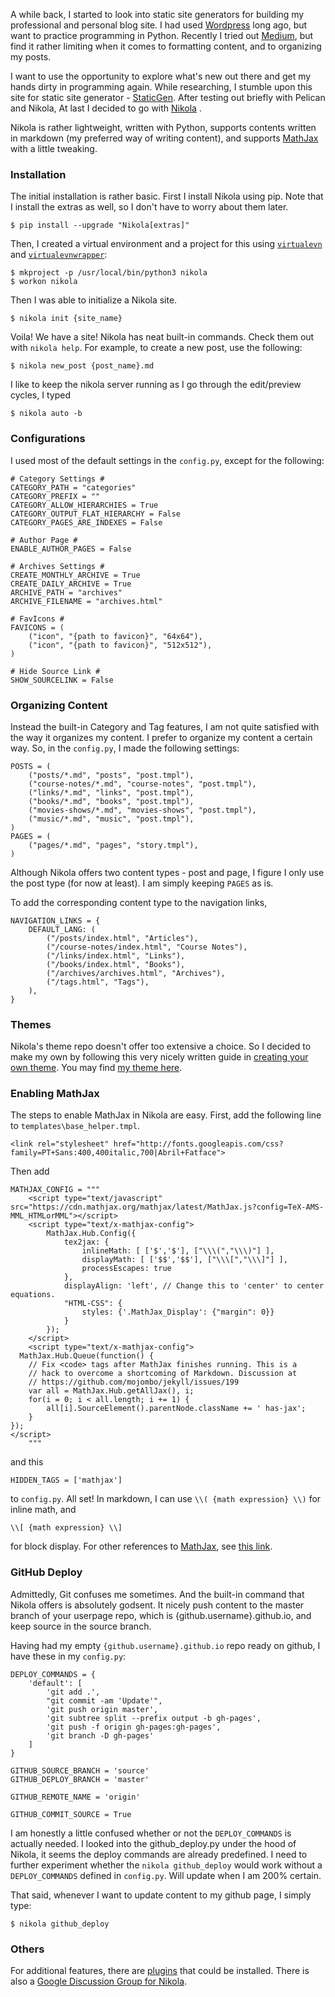 <!--
.. title: Setting Up Nikola, a Static Site Generator
.. slug: nikola-setup
.. date: 2016-08-15 11:32:11 UTC+08:00
.. tags: Nikola, github, github pages
.. category:
.. link:
.. description:
.. type: text
-->

A while back, I started to look into static site generators for building my professional and personal blog site.  I had used [Wordpress][6d41a4cd] long ago, but want to practice programming in Python.  Recently I tried out [Medium][5e0e86b2], but find it rather limiting when it comes to formatting content, and to organizing my posts.   

  [6d41a4cd]: https://wordpress.org/ "Wordpress"
  [5e0e86b2]: https://medium.com/ "Medium"

I want to use the opportunity to explore what's new out there and get my hands dirty in programming again.  While researching, I stumble upon this site for static site generator - [StaticGen][df0bc734].  After testing out briefly with Pelican and Nikola, At last I decided to go with [Nikola][c35f987f] .

  [df0bc734]: https://www.staticgen.com/ "StaticGen"
  [c35f987f]: https://getnikola.com/ "Nikola"

Nikola is rather lightweight, written with Python, supports contents written in markdown (my preferred way of writing content), and supports [MathJax][24e45e1a] with a little tweaking.

  [24e45e1a]: https://www.mathjax.org/ "MathJax"

### Installation ###
The initial installation is rather basic.  First I install Nikola using pip.  Note that I install the extras as well, so I don't have to worry about them later.
```
$ pip install --upgrade "Nikola[extras]"
```
Then, I created a virtual environment and a project for this using  [`virtualevn`][8b1ab3a0] and [`virtualevnwrapper`][d8a1b3f5]:
```
$ mkproject -p /usr/local/bin/python3 nikola
$ workon nikola
```
  [d8a1b3f5]: https://virtualenvwrapper.readthedocs.io/en/latest/ "Python VirtualEnvWrapper"
  [8b1ab3a0]: https://virtualenv.pypa.io/en/stable/ "Python VirtualEnv"

Then I was able to initialize a Nikola site.  
```
$ nikola init {site_name}
```
Voila! We have a site!  Nikola has neat built-in commands. Check them out with `nikola help`.  For example, to create a new post, use the following:
```
$ nikola new_post {post_name}.md
```
I like to keep the nikola server running as I go through the edit/preview cycles, I typed
```
$ nikola auto -b
```

### Configurations ###
I used most of the default settings in the `config.py`, except for the following:
```
# Category Settings #
CATEGORY_PATH = "categories"
CATEGORY_PREFIX = ""
CATEGORY_ALLOW_HIERARCHIES = True
CATEGORY_OUTPUT_FLAT_HIERARCHY = False
CATEGORY_PAGES_ARE_INDEXES = False

# Author Page #
ENABLE_AUTHOR_PAGES = False

# Archives Settings #
CREATE_MONTHLY_ARCHIVE = True
CREATE_DAILY_ARCHIVE = True
ARCHIVE_PATH = "archives"
ARCHIVE_FILENAME = "archives.html"

# FavIcons #
FAVICONS = (
    ("icon", "{path to favicon}", "64x64"),
    ("icon", "{path to favicon}", "512x512"),
)

# Hide Source Link #
SHOW_SOURCELINK = False
```

### Organizing Content ###
Instead the built-in Category and Tag features, I am not quite satisfied with the way it organizes my content.  I prefer to organize my content a certain way.  So, in the `config.py`, I made the following settings:
```
POSTS = (
    ("posts/*.md", "posts", "post.tmpl"),
    ("course-notes/*.md", "course-notes", "post.tmpl"),
    ("links/*.md", "links", "post.tmpl"),
    ("books/*.md", "books", "post.tmpl"),
    ("movies-shows/*.md", "movies-shows", "post.tmpl"),
    ("music/*.md", "music", "post.tmpl"),
)
PAGES = (
    ("pages/*.md", "pages", "story.tmpl"),
)
```
Although Nikola offers two content types - post and page, I figure I only use the post type (for now at least).  I am simply keeping `PAGES` as is.   

To add the corresponding content type to the navigation links,
```
NAVIGATION_LINKS = {
    DEFAULT_LANG: (
        ("/posts/index.html", "Articles"),
        ("/course-notes/index.html", "Course Notes"),
        ("/links/index.html", "Links"),
        ("/books/index.html", "Books"),
        ("/archives/archives.html", "Archives"),
        ("/tags.html", "Tags"),
    ),
}
```

### Themes ###
Nikola's theme repo doesn't offer too extensive a choice. So I decided to make my own by following this very nicely written guide in [creating your own theme][8003f5e7].  You may find [my theme here][a1b3b6ee].  

  [8003f5e7]: http://nikola.readthedocs.io/en/latest/creating-a-theme/ "Creating a Nikola Theme"
  [a1b3b6ee]: https://github.com/chowy1026/nikola-themes/tree/hyde/v7/hyde "Nikola Theme - Hyde"


### Enabling MathJax ###
The steps to enable MathJax in Nikola are easy. First, add the following line to `templates\base_helper.tmpl`.
```
<link rel="stylesheet" href="http://fonts.googleapis.com/css?family=PT+Sans:400,400italic,700|Abril+Fatface">
```
Then add
```
MATHJAX_CONFIG = """
    <script type="text/javascript" src="https://cdn.mathjax.org/mathjax/latest/MathJax.js?config=TeX-AMS-MML_HTMLorMML"></script>
    <script type="text/x-mathjax-config">
        MathJax.Hub.Config({
            tex2jax: {
                inlineMath: [ ['$','$'], ["\\\(","\\\)"] ],
                displayMath: [ ['$$','$$'], ["\\\[","\\\]"] ],
                processEscapes: true
            },
            displayAlign: 'left', // Change this to 'center' to center equations.
            "HTML-CSS": {
                styles: {'.MathJax_Display': {"margin": 0}}
            }
        });
    </script>
    <script type="text/x-mathjax-config">
  MathJax.Hub.Queue(function() {
    // Fix <code> tags after MathJax finishes running. This is a
    // hack to overcome a shortcoming of Markdown. Discussion at
    // https://github.com/mojombo/jekyll/issues/199
    var all = MathJax.Hub.getAllJax(), i;
    for(i = 0; i < all.length; i += 1) {
        all[i].SourceElement().parentNode.className += ' has-jax';
    }
});
</script>
    """
```
and this
```
HIDDEN_TAGS = ['mathjax']
```
to `config.py`.  All set! In markdown, I can use
`\\( {math expression} \\)` for inline math, and
```
\\[ {math expression} \\]
```
for block display.  For other references to [MathJax][24e45e1a], see [this link][02dad9de].

  [02dad9de]: https://mechowy.github.io/link/mathjax/ "MathJax Reference Links"

### GitHub Deploy ###
Admittedly, Git confuses me sometimes.  And the built-in command that Nikola offers is absolutely godsent.  It nicely push content to the master branch of your userpage repo, which is {github.username}.github.io, and keep source in the source branch.  

Having had my empty `{github.username}.github.io` repo ready on github, I have these in my `config.py`:
```
DEPLOY_COMMANDS = {
    'default': [
        'git add .',
        "git commit -am 'Update'",
        'git push origin master',
        'git subtree split --prefix output -b gh-pages',
        'git push -f origin gh-pages:gh-pages',
        'git branch -D gh-pages'
    ]
}

GITHUB_SOURCE_BRANCH = 'source'
GITHUB_DEPLOY_BRANCH = 'master'

GITHUB_REMOTE_NAME = 'origin'

GITHUB_COMMIT_SOURCE = True
```

I am honestly a little confused whether or not the `DEPLOY_COMMANDS` is actually needed.  I looked into the github_deploy.py under the hood of Nikola, it seems the deploy commands are already predefined.  I need to further experiment whether the `nikola github_deploy` would work without a `DEPLOY_COMMANDS` defined in `config.py`.  Will update when I am 200% certain.

That said, whenever I want to update content to my github page, I simply type:
```
$ nikola github_deploy
```

### Others ###
For additional features, there are [plugins][d8d62cc3] that could be installed.  There is also a [Google Discussion Group for Nikola][8d3e7f67].  

  [d8d62cc3]: https://github.com/getnikola/plugins "Nikola Plugins"
  [8d3e7f67]: https://groups.google.com/forum/#!forum/nikola-discuss "Nikola Google Dicussion Group"
